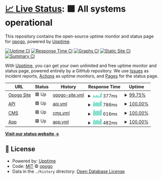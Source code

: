 # [📈 Live Status](https://opogo.github.io/upptime): <!--live status--> **🟩 All systems operational**

This repository contains the open-source uptime monitor and status page for [opogo](https://opogo.github.io/upptime), powered by [Upptime](https://github.com/upptime/upptime).

[![Uptime CI](https://github.com/opogo/upptime/workflows/Uptime%20CI/badge.svg)](https://github.com/opogo/upptime/actions?query=workflow%3A%22Uptime+CI%22)
[![Response Time CI](https://github.com/opogo/upptime/workflows/Response%20Time%20CI/badge.svg)](https://github.com/opogo/upptime/actions?query=workflow%3A%22Response+Time+CI%22)
[![Graphs CI](https://github.com/opogo/upptime/workflows/Graphs%20CI/badge.svg)](https://github.com/opogo/upptime/actions?query=workflow%3A%22Graphs+CI%22)
[![Static Site CI](https://github.com/opogo/upptime/workflows/Static%20Site%20CI/badge.svg)](https://github.com/opogo/upptime/actions?query=workflow%3A%22Static+Site+CI%22)
[![Summary CI](https://github.com/opogo/upptime/workflows/Summary%20CI/badge.svg)](https://github.com/opogo/upptime/actions?query=workflow%3A%22Summary+CI%22)

With [Upptime](https://upptime.js.org), you can get your own unlimited and free uptime monitor and status page, powered entirely by a GitHub repository. We use [Issues](https://github.com/opogo/upptime/issues) as incident reports, [Actions](https://github.com/opogo/upptime/actions) as uptime monitors, and [Pages](https://opogo.github.io/upptime) for the status page.

<!--start: status pages-->
<!-- This summary is generated by Upptime (https://github.com/upptime/upptime) -->
<!-- Do not edit this manually, your changes will be overwritten -->
<!-- prettier-ignore -->
| URL | Status | History | Response Time | Uptime |
| --- | ------ | ------- | ------------- | ------ |
| <img alt="" src="https://icons.duckduckgo.com/ip3/www.opogo.com.ico" height="13"> [Opogo Site](https://www.opogo.com/) | 🟩 Up | [opogo-site.yml](https://github.com/opogo/upptime/commits/HEAD/history/opogo-site.yml) | <details><summary><img alt="Response time graph" src="./graphs/opogo-site/response-time-week.png" height="20"> 377ms</summary><br><a href="https://opogo.github.io/upptime/history/opogo-site"><img alt="Response time 336" src="https://img.shields.io/endpoint?url=https%3A%2F%2Fraw.githubusercontent.com%2Fopogo%2Fupptime%2FHEAD%2Fapi%2Fopogo-site%2Fresponse-time.json"></a><br><a href="https://opogo.github.io/upptime/history/opogo-site"><img alt="24-hour response time 476" src="https://img.shields.io/endpoint?url=https%3A%2F%2Fraw.githubusercontent.com%2Fopogo%2Fupptime%2FHEAD%2Fapi%2Fopogo-site%2Fresponse-time-day.json"></a><br><a href="https://opogo.github.io/upptime/history/opogo-site"><img alt="7-day response time 377" src="https://img.shields.io/endpoint?url=https%3A%2F%2Fraw.githubusercontent.com%2Fopogo%2Fupptime%2FHEAD%2Fapi%2Fopogo-site%2Fresponse-time-week.json"></a><br><a href="https://opogo.github.io/upptime/history/opogo-site"><img alt="30-day response time 249" src="https://img.shields.io/endpoint?url=https%3A%2F%2Fraw.githubusercontent.com%2Fopogo%2Fupptime%2FHEAD%2Fapi%2Fopogo-site%2Fresponse-time-month.json"></a><br><a href="https://opogo.github.io/upptime/history/opogo-site"><img alt="1-year response time 336" src="https://img.shields.io/endpoint?url=https%3A%2F%2Fraw.githubusercontent.com%2Fopogo%2Fupptime%2FHEAD%2Fapi%2Fopogo-site%2Fresponse-time-year.json"></a></details> | <details><summary><a href="https://opogo.github.io/upptime/history/opogo-site">99.75%</a></summary><a href="https://opogo.github.io/upptime/history/opogo-site"><img alt="All-time uptime 99.98%" src="https://img.shields.io/endpoint?url=https%3A%2F%2Fraw.githubusercontent.com%2Fopogo%2Fupptime%2FHEAD%2Fapi%2Fopogo-site%2Fuptime.json"></a><br><a href="https://opogo.github.io/upptime/history/opogo-site"><img alt="24-hour uptime 98.25%" src="https://img.shields.io/endpoint?url=https%3A%2F%2Fraw.githubusercontent.com%2Fopogo%2Fupptime%2FHEAD%2Fapi%2Fopogo-site%2Fuptime-day.json"></a><br><a href="https://opogo.github.io/upptime/history/opogo-site"><img alt="7-day uptime 99.75%" src="https://img.shields.io/endpoint?url=https%3A%2F%2Fraw.githubusercontent.com%2Fopogo%2Fupptime%2FHEAD%2Fapi%2Fopogo-site%2Fuptime-week.json"></a><br><a href="https://opogo.github.io/upptime/history/opogo-site"><img alt="30-day uptime 99.94%" src="https://img.shields.io/endpoint?url=https%3A%2F%2Fraw.githubusercontent.com%2Fopogo%2Fupptime%2FHEAD%2Fapi%2Fopogo-site%2Fuptime-month.json"></a><br><a href="https://opogo.github.io/upptime/history/opogo-site"><img alt="1-year uptime 99.98%" src="https://img.shields.io/endpoint?url=https%3A%2F%2Fraw.githubusercontent.com%2Fopogo%2Fupptime%2FHEAD%2Fapi%2Fopogo-site%2Fuptime-year.json"></a></details>
| <img alt="" src="https://icons.duckduckgo.com/ip3/api.opogo.com.ico" height="13"> [API](https://api.opogo.com) | 🟩 Up | [api.yml](https://github.com/opogo/upptime/commits/HEAD/history/api.yml) | <details><summary><img alt="Response time graph" src="./graphs/api/response-time-week.png" height="20"> 786ms</summary><br><a href="https://opogo.github.io/upptime/history/api"><img alt="Response time 803" src="https://img.shields.io/endpoint?url=https%3A%2F%2Fraw.githubusercontent.com%2Fopogo%2Fupptime%2FHEAD%2Fapi%2Fapi%2Fresponse-time.json"></a><br><a href="https://opogo.github.io/upptime/history/api"><img alt="24-hour response time 655" src="https://img.shields.io/endpoint?url=https%3A%2F%2Fraw.githubusercontent.com%2Fopogo%2Fupptime%2FHEAD%2Fapi%2Fapi%2Fresponse-time-day.json"></a><br><a href="https://opogo.github.io/upptime/history/api"><img alt="7-day response time 786" src="https://img.shields.io/endpoint?url=https%3A%2F%2Fraw.githubusercontent.com%2Fopogo%2Fupptime%2FHEAD%2Fapi%2Fapi%2Fresponse-time-week.json"></a><br><a href="https://opogo.github.io/upptime/history/api"><img alt="30-day response time 799" src="https://img.shields.io/endpoint?url=https%3A%2F%2Fraw.githubusercontent.com%2Fopogo%2Fupptime%2FHEAD%2Fapi%2Fapi%2Fresponse-time-month.json"></a><br><a href="https://opogo.github.io/upptime/history/api"><img alt="1-year response time 803" src="https://img.shields.io/endpoint?url=https%3A%2F%2Fraw.githubusercontent.com%2Fopogo%2Fupptime%2FHEAD%2Fapi%2Fapi%2Fresponse-time-year.json"></a></details> | <details><summary><a href="https://opogo.github.io/upptime/history/api">100.00%</a></summary><a href="https://opogo.github.io/upptime/history/api"><img alt="All-time uptime 99.99%" src="https://img.shields.io/endpoint?url=https%3A%2F%2Fraw.githubusercontent.com%2Fopogo%2Fupptime%2FHEAD%2Fapi%2Fapi%2Fuptime.json"></a><br><a href="https://opogo.github.io/upptime/history/api"><img alt="24-hour uptime 100.00%" src="https://img.shields.io/endpoint?url=https%3A%2F%2Fraw.githubusercontent.com%2Fopogo%2Fupptime%2FHEAD%2Fapi%2Fapi%2Fuptime-day.json"></a><br><a href="https://opogo.github.io/upptime/history/api"><img alt="7-day uptime 100.00%" src="https://img.shields.io/endpoint?url=https%3A%2F%2Fraw.githubusercontent.com%2Fopogo%2Fupptime%2FHEAD%2Fapi%2Fapi%2Fuptime-week.json"></a><br><a href="https://opogo.github.io/upptime/history/api"><img alt="30-day uptime 100.00%" src="https://img.shields.io/endpoint?url=https%3A%2F%2Fraw.githubusercontent.com%2Fopogo%2Fupptime%2FHEAD%2Fapi%2Fapi%2Fuptime-month.json"></a><br><a href="https://opogo.github.io/upptime/history/api"><img alt="1-year uptime 99.99%" src="https://img.shields.io/endpoint?url=https%3A%2F%2Fraw.githubusercontent.com%2Fopogo%2Fupptime%2FHEAD%2Fapi%2Fapi%2Fuptime-year.json"></a></details>
| <img alt="" src="https://icons.duckduckgo.com/ip3/cms.opogo.com.ico" height="13"> [CMS](https://cms.opogo.com) | 🟩 Up | [cms.yml](https://github.com/opogo/upptime/commits/HEAD/history/cms.yml) | <details><summary><img alt="Response time graph" src="./graphs/cms/response-time-week.png" height="20"> 616ms</summary><br><a href="https://opogo.github.io/upptime/history/cms"><img alt="Response time 606" src="https://img.shields.io/endpoint?url=https%3A%2F%2Fraw.githubusercontent.com%2Fopogo%2Fupptime%2FHEAD%2Fapi%2Fcms%2Fresponse-time.json"></a><br><a href="https://opogo.github.io/upptime/history/cms"><img alt="24-hour response time 501" src="https://img.shields.io/endpoint?url=https%3A%2F%2Fraw.githubusercontent.com%2Fopogo%2Fupptime%2FHEAD%2Fapi%2Fcms%2Fresponse-time-day.json"></a><br><a href="https://opogo.github.io/upptime/history/cms"><img alt="7-day response time 616" src="https://img.shields.io/endpoint?url=https%3A%2F%2Fraw.githubusercontent.com%2Fopogo%2Fupptime%2FHEAD%2Fapi%2Fcms%2Fresponse-time-week.json"></a><br><a href="https://opogo.github.io/upptime/history/cms"><img alt="30-day response time 615" src="https://img.shields.io/endpoint?url=https%3A%2F%2Fraw.githubusercontent.com%2Fopogo%2Fupptime%2FHEAD%2Fapi%2Fcms%2Fresponse-time-month.json"></a><br><a href="https://opogo.github.io/upptime/history/cms"><img alt="1-year response time 606" src="https://img.shields.io/endpoint?url=https%3A%2F%2Fraw.githubusercontent.com%2Fopogo%2Fupptime%2FHEAD%2Fapi%2Fcms%2Fresponse-time-year.json"></a></details> | <details><summary><a href="https://opogo.github.io/upptime/history/cms">100.00%</a></summary><a href="https://opogo.github.io/upptime/history/cms"><img alt="All-time uptime 99.99%" src="https://img.shields.io/endpoint?url=https%3A%2F%2Fraw.githubusercontent.com%2Fopogo%2Fupptime%2FHEAD%2Fapi%2Fcms%2Fuptime.json"></a><br><a href="https://opogo.github.io/upptime/history/cms"><img alt="24-hour uptime 100.00%" src="https://img.shields.io/endpoint?url=https%3A%2F%2Fraw.githubusercontent.com%2Fopogo%2Fupptime%2FHEAD%2Fapi%2Fcms%2Fuptime-day.json"></a><br><a href="https://opogo.github.io/upptime/history/cms"><img alt="7-day uptime 100.00%" src="https://img.shields.io/endpoint?url=https%3A%2F%2Fraw.githubusercontent.com%2Fopogo%2Fupptime%2FHEAD%2Fapi%2Fcms%2Fuptime-week.json"></a><br><a href="https://opogo.github.io/upptime/history/cms"><img alt="30-day uptime 100.00%" src="https://img.shields.io/endpoint?url=https%3A%2F%2Fraw.githubusercontent.com%2Fopogo%2Fupptime%2FHEAD%2Fapi%2Fcms%2Fuptime-month.json"></a><br><a href="https://opogo.github.io/upptime/history/cms"><img alt="1-year uptime 99.99%" src="https://img.shields.io/endpoint?url=https%3A%2F%2Fraw.githubusercontent.com%2Fopogo%2Fupptime%2FHEAD%2Fapi%2Fcms%2Fuptime-year.json"></a></details>
| <img alt="" src="https://icons.duckduckgo.com/ip3/app.opogo.com.ico" height="13"> [App](https://app.opogo.com/) | 🟩 Up | [app.yml](https://github.com/opogo/upptime/commits/HEAD/history/app.yml) | <details><summary><img alt="Response time graph" src="./graphs/app/response-time-week.png" height="20"> 482ms</summary><br><a href="https://opogo.github.io/upptime/history/app"><img alt="Response time 487" src="https://img.shields.io/endpoint?url=https%3A%2F%2Fraw.githubusercontent.com%2Fopogo%2Fupptime%2FHEAD%2Fapi%2Fapp%2Fresponse-time.json"></a><br><a href="https://opogo.github.io/upptime/history/app"><img alt="24-hour response time 441" src="https://img.shields.io/endpoint?url=https%3A%2F%2Fraw.githubusercontent.com%2Fopogo%2Fupptime%2FHEAD%2Fapi%2Fapp%2Fresponse-time-day.json"></a><br><a href="https://opogo.github.io/upptime/history/app"><img alt="7-day response time 482" src="https://img.shields.io/endpoint?url=https%3A%2F%2Fraw.githubusercontent.com%2Fopogo%2Fupptime%2FHEAD%2Fapi%2Fapp%2Fresponse-time-week.json"></a><br><a href="https://opogo.github.io/upptime/history/app"><img alt="30-day response time 491" src="https://img.shields.io/endpoint?url=https%3A%2F%2Fraw.githubusercontent.com%2Fopogo%2Fupptime%2FHEAD%2Fapi%2Fapp%2Fresponse-time-month.json"></a><br><a href="https://opogo.github.io/upptime/history/app"><img alt="1-year response time 487" src="https://img.shields.io/endpoint?url=https%3A%2F%2Fraw.githubusercontent.com%2Fopogo%2Fupptime%2FHEAD%2Fapi%2Fapp%2Fresponse-time-year.json"></a></details> | <details><summary><a href="https://opogo.github.io/upptime/history/app">100.00%</a></summary><a href="https://opogo.github.io/upptime/history/app"><img alt="All-time uptime 99.99%" src="https://img.shields.io/endpoint?url=https%3A%2F%2Fraw.githubusercontent.com%2Fopogo%2Fupptime%2FHEAD%2Fapi%2Fapp%2Fuptime.json"></a><br><a href="https://opogo.github.io/upptime/history/app"><img alt="24-hour uptime 100.00%" src="https://img.shields.io/endpoint?url=https%3A%2F%2Fraw.githubusercontent.com%2Fopogo%2Fupptime%2FHEAD%2Fapi%2Fapp%2Fuptime-day.json"></a><br><a href="https://opogo.github.io/upptime/history/app"><img alt="7-day uptime 100.00%" src="https://img.shields.io/endpoint?url=https%3A%2F%2Fraw.githubusercontent.com%2Fopogo%2Fupptime%2FHEAD%2Fapi%2Fapp%2Fuptime-week.json"></a><br><a href="https://opogo.github.io/upptime/history/app"><img alt="30-day uptime 100.00%" src="https://img.shields.io/endpoint?url=https%3A%2F%2Fraw.githubusercontent.com%2Fopogo%2Fupptime%2FHEAD%2Fapi%2Fapp%2Fuptime-month.json"></a><br><a href="https://opogo.github.io/upptime/history/app"><img alt="1-year uptime 99.99%" src="https://img.shields.io/endpoint?url=https%3A%2F%2Fraw.githubusercontent.com%2Fopogo%2Fupptime%2FHEAD%2Fapi%2Fapp%2Fuptime-year.json"></a></details>

<!--end: status pages-->

[**Visit our status website →**](https://opogo.github.io/upptime)

## 📄 License

- Powered by: [Upptime](https://github.com/upptime/upptime)
- Code: [MIT](./LICENSE) © [opogo](https://opogo.github.io/upptime)
- Data in the `./history` directory: [Open Database License](https://opendatacommons.org/licenses/odbl/1-0/)
